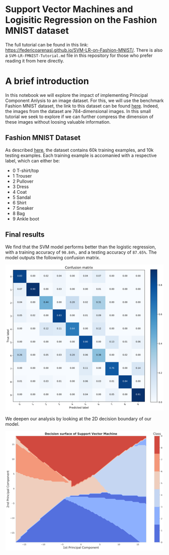 # Support Vector Machines and Logisitic Regression on the Fashion MNIST dataset
The full tutorial can be found in this link: https://federicoarenasl.github.io/SVM-LR-on-Fashion-MNIST/. There is also a ```SVM-LR-FMNIST-Tutorial.md``` file in this repository for those who prefer reading it from here directly.
# A brief introduction 
In this notebook we will explore the impact of implementing Principal Component Anlysis to an image dataset. For this, we will use the benchmark Fashion MNIST dataset, the link to this dataset can be found [here](https://github.com/zalandoresearch/fashion-mnist/tree/master/data/fashion). Indeed, the images from the dataset are 784-dimensional images. In this small tutorial we seek to explore if we can further compress the dimension of these images without loosing valuable information.

## Fashion MNIST Dataset
As described [here](https://github.com/zalandoresearch/fashion-mnist), the dataset contains 60k training examples, and 10k testing examples. Each training example is accomanied with a respective label, which can either be:
- 0 	T-shirt/top
- 1 	Trouser
- 2 	Pullover
- 3 	Dress
- 4 	Coat
- 5 	Sandal
- 6 	Shirt
- 7 	Sneaker
- 8 	Bag
- 9 	Ankle boot


## Final results
We find that the SVM model performs better than the logistic regression, with a training accuracy of ```90.84%,``` and a testing accuracy of ```87.65%```. The model outputs the following confusion matrix.

![svg](SVM-LR-FMNIST-Tutorial_files/SVM-LR-FMNIST-Tutorial_19_1.svg)

We deepen our analysis by looking at the 2D decision boundary of our model.    

![svg](SVM-LR-FMNIST-Tutorial_files/SVM-LR-FMNIST-Tutorial_25_1.svg)


